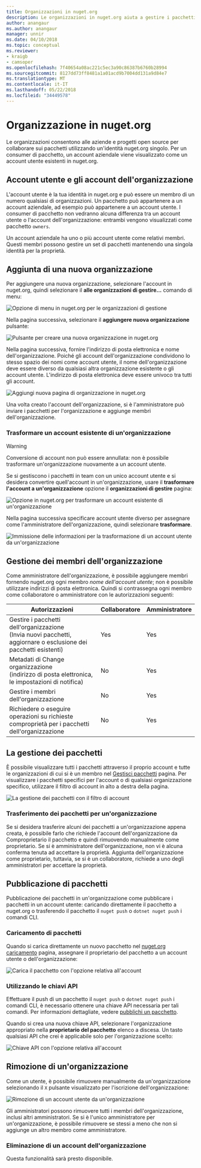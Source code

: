 ```yaml
---
title: Organizzazioni in nuget.org
description: Le organizzazioni in nuget.org aiuta a gestire i pacchetti pubblicati dal gruppo o in un team, l'ambiente aziendale.
author: anangaur
ms.author: anangaur
manager: unnir
ms.date: 04/10/2018
ms.topic: conceptual
ms.reviewer:
- kraigb
- camsoper
ms.openlocfilehash: 7f40654a08ac221c5ec3a90c86387b6760b28994
ms.sourcegitcommit: 8127dd73ff8481a1a01acd9b7004dd131a9d84e7
ms.translationtype: MT
ms.contentlocale: it-IT
ms.lasthandoff: 05/22/2018
ms.locfileid: "34449578"
---
```

# <a name="organization-on-nugetorg"></a>Organizzazione in nuget.org

Le organizzazioni consentono alle aziende e progetti open source per collaborare sui pacchetti utilizzando un'identità nuget.org singolo. Per un consumer di pacchetto, un account aziendale viene visualizzato come un account utente esistenti in nuget.org.

## <a name="user-accounts-vs-organization-accounts"></a>Account utente e gli account dell'organizzazione

L'account utente è la tua identità in nuget.org e può essere un membro di un numero qualsiasi di organizzazioni. Un pacchetto può appartenere a un account aziendale, ad esempio può appartenere a un account utente. I consumer di pacchetto non vedranno alcuna differenza tra un account utente o l'account dell'organizzazione: entrambi vengono visualizzati come pacchetto `owners`.

Un account aziendale ha uno o più account utente come relativi membri. Questi membri possono gestire un set di pacchetti mantenendo una singola identità per la proprietà.

## <a name="adding-a-new-organization"></a>Aggiunta di una nuova organizzazione

Per aggiungere una nuova organizzazione, selezionare l'account in nuget.org, quindi selezionare il **alle organizzazioni di gestire...**  comando di menu:

![Opzione di menu in nuget.org per le organizzazioni di gestione](media/org-manage-option.png)

Nella pagina successiva, selezionare il **aggiungere nuova organizzazione** pulsante:

![Pulsante per creare una nuova organizzazione in nuget.org](media/org-add-new-option.png)

Nella pagina successiva, fornire l'indirizzo di posta elettronica e nome dell'organizzazione. Poiché gli account dell'organizzazione condividono lo stesso spazio dei nomi come account utente, il nome dell'organizzazione deve essere diverso da qualsiasi altra organizzazione esistente o gli account utente. L'indirizzo di posta elettronica deve essere univoco tra tutti gli account.

![Aggiungi nuova pagina di organizzazione in nuget.org](media/org-add-new-page.png)

Una volta creato l'account dell'organizzazione, si è l'amministratore può inviare i pacchetti per l'organizzazione e aggiunge membri dell'organizzazione.

### <a name="transform-existing-account-to-an-organization"></a>Trasformare un account esistente di un'organizzazione

> [!Warning]
> Conversione di account non può essere annullata: non è possibile trasformare un'organizzazione nuovamente a un account utente.

Se si gestiscono i pacchetti in team con un unico account utente e si desidera convertire quell'account in un'organizzazione, usare il **trasformare l'account a un'organizzazione** opzione il **organizzazioni di gestire** pagina:

![Opzione in nuget.org per trasformare un account esistente di un'organizzazione](media/org-transform-option.png)

Nella pagina successiva specificare account utente diverso per assegnare come l'amministratore dell'organizzazione, quindi selezionare **trasformare**.

![Immissione delle informazioni per la trasformazione di un account utente da un'organizzazione](media/org-transform-page.png)

## <a name="managing-organization-members"></a>Gestione dei membri dell'organizzazione

Come amministratore dell'organizzazione, è possibile aggiungere membri fornendo nuget.org ogni membro *nome dell'account utente*; non è possibile utilizzare indirizzi di posta elettronica. Quindi si contrassegna ogni membro come collaboratore o amministratore con le autorizzazioni seguenti:

| Autorizzazioni | Collaboratore | Amministratore |
| --- | --- | --- |
| Gestire i pacchetti dell'organizzazione<br/>(Invia nuovi pacchetti, aggiornare o esclusione dei pacchetti esistenti) | Yes | Yes |
| Metadati di Change organizzazione<br/>(indirizzo di posta elettronica, le impostazioni di notifica) | No | Yes |
| Gestire i membri dell'organizzazione | No | Yes |
| Richiedere o eseguire operazioni su richieste comproprietà per i pacchetti dell'organizzazione | No | Yes |

## <a name="managing-packages"></a>La gestione dei pacchetti

È possibile visualizzare tutti i pacchetti attraverso il proprio account e tutte le organizzazioni di cui si è un membro nel [Gestisci pacchetti](https://www.nuget.org/account/Packages) pagina. Per visualizzare i pacchetti specifici per l'account o di qualsiasi organizzazione specifico, utilizzare il filtro di account in alto a destra della pagina.

![La gestione dei pacchetti con il filtro di account](media/org-manage-packages-option.png)

### <a name="transferring-packages-to-an-organization"></a>Trasferimento dei pacchetti per un'organizzazione
Se si desidera trasferire alcuni dei pacchetti a un'organizzazione appena creata, è possibile farlo che richiede l'account dell'organizzazione da Comproprietario il pacchetto e quindi rimuovendo manualmente come proprietario. Se si è amministratore dell'organizzazione, non vi è alcuna conferma tenuta ad accettare la proprietà. Aggiunta dell'organizzazione come proprietario, tuttavia, se si è un collaboratore, richiede a uno degli amministratori per accettare la proprietà.

## <a name="publishing-packages"></a>Pubblicazione di pacchetti

Pubblicazione dei pacchetti in un'organizzazione come pubblicare i pacchetti in un account utente: caricando direttamente il pacchetto a nuget.org o trasferendo il pacchetto il `nuget push` o `dotnet nuget push` i comandi CLI.

### <a name="uploading-packages"></a>Caricamento di pacchetti

Quando si carica direttamente un nuovo pacchetto nel [nuget.org caricamento](https://www.nuget.org/packages/manage/upload) pagina, assegnare il proprietario del pacchetto a un account utente o dell'organizzazione:

![Carica il pacchetto con l'opzione relativa all'account](media/org-upload-option.png)

### <a name="using-api-keys"></a>Utilizzando le chiavi API

Effettuare il push di un pacchetto il `nuget push` o `dotnet nuget push` i comandi CLI, è necessario ottenere una chiave API necessaria per tali comandi. Per informazioni dettagliate, vedere [pubblichi un pacchetto](../quickstart/create-and-publish-a-package-using-visual-studio.md#publish-the-package).

Quando si crea una nuova chiave API, selezionare l'organizzazione appropriato nella **proprietario del pacchetto** elenco a discesa. Un tasto qualsiasi API che crei è applicabile solo per l'organizzazione scelto:

![Chiave API con l'opzione relativa all'account](media/org-apikey-option.png)

## <a name="removing-an-organization"></a>Rimozione di un'organizzazione

Come un utente, è possibile rimuovere manualmente da un'organizzazione selezionando il `X` pulsante visualizzato per l'iscrizione dell'organizzazione:

![Rimozione di un account utente da un'organizzazione](media/org-remove-self-option.png)

Gli amministratori possono rimuovere tutti i membri dell'organizzazione, inclusi altri amministratori. Se si è l'unico amministratore per un'organizzazione, è possibile rimuovere se stessi a meno che non si aggiunge un altro membro come amministratore.

### <a name="deleting-an-organization-account"></a>Eliminazione di un account dell'organizzazione

Questa funzionalità sarà presto disponibile.
